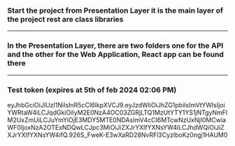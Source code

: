 ### Start the project from Presentation Layer it is the main layer of the project rest are class libraries
---
### In the Presentation Layer, there are two folders one for the API and the other for the Web Application, React app can be found there
---
### Test token (expires at 5th of feb 2024 02:06 PM)
eyJhbGciOiJIUzI1NiIsInR5cCI6IkpXVCJ9.eyJzdWIiOiJhZG1pbiIsImVtYWlsIjoiYWRtaW4iLCJqdGkiOiIyM2E0NzA4OC03ZGRjLTQ1MzUtYTY1YS1jNTgyNmFlM2UxZmUiLCJuYmYiOjE3MDY5MTE0NDAsImV4cCI6MTcwNzUxNjI0MCwiaWF0IjoxNzA2OTExNDQwLCJpc3MiOiJiZXJrYXlfYXNsYW4iLCJhdWQiOiJiZXJrYXlfYXNsYW4ifQ.926S_FweK-E3wXaRD28NvRFl3CyzlboKz0ngj1HAUM0